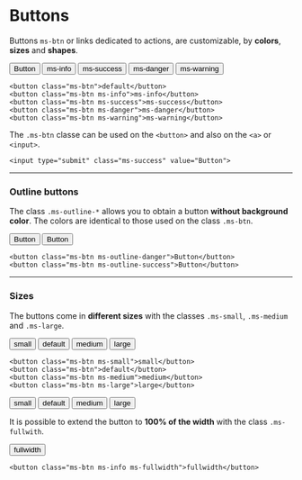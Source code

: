 # Buttons

Buttons `ms-btn` or links dedicated to actions, are customizable, by **colors**, **sizes** and **shapes**.

<button class="ms-btn">Button</button>
<button class="ms-btn ms-info">ms-info</button>
<button class="ms-btn ms-success">ms-success</button>
<button class="ms-btn ms-danger">ms-danger</button>
<button class="ms-btn ms-warning">ms-warning</button>

```
<button class="ms-btn">default</button>
<button class="ms-btn ms-info">ms-info</button>
<button class="ms-btn ms-success">ms-success</button>
<button class="ms-btn ms-danger">ms-danger</button>
<button class="ms-btn ms-warning">ms-warning</button>
```

The `.ms-btn` classe can be used on the `<button>` and also on the `<a>` or `<input>`.

```
<input type="submit" class="ms-success" value="Button">
```

___

### Outline buttons

The class `.ms-outline-*` allows you to obtain a button **without background color**. 
The colors are identical to those used on the class `.ms-btn`.

<button class="ms-btn ms-outline-danger">Button</button>
<button class="ms-btn ms-outline-success">Button</button>

```
<button class="ms-btn ms-outline-danger">Button</button>
<button class="ms-btn ms-outline-success">Button</button>
```
___

### Sizes

The buttons come in **different sizes** with the classes `.ms-small`, `.ms-medium` and `.ms-large`.

<button class="ms-btn ms-small">small</button>
<button class="ms-btn">default</button>
<button class="ms-btn ms-medium">medium</button>
<button class="ms-btn ms-large">large</button>

```
<button class="ms-btn ms-small">small</button>
<button class="ms-btn">default</button>
<button class="ms-btn ms-medium">medium</button>
<button class="ms-btn ms-large">large</button>
```

<button class="ms-btn ms-small">small</button>
<button class="ms-btn">default</button>
<button class="ms-btn ms-medium">medium</button>
<button class="ms-btn ms-large">large</button>

It is possible to extend the button to **100% of the width** with the class `.ms-fullwith`.

<button class="ms-btn ms-info ms-fullwidth">fullwidth</button>

```
<button class="ms-btn ms-info ms-fullwidth">fullwidth</button>
```